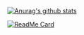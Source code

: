 [![Anurag's github stats](https://github-readme-stats.vercel.app/api?username=ceosss&hide=contribs,prs&count_private=true&show_icons=true&theme=merko&title_color=00feca&text_color=00b496&icon_color=00feca&hide_border=true)](https://github.com/anuraghazra/github-readme-stats)

[![ReadMe Card](https://github-readme-stats.vercel.app/api/pin/?username=ceosss&repo=github-readme-stats)](https://github.com/ceosss/news-app)
